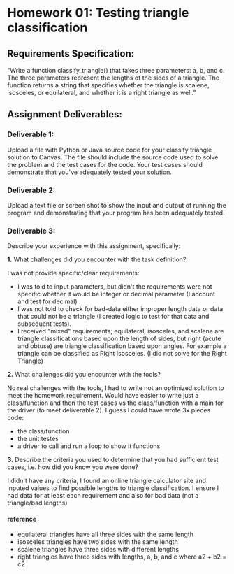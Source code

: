 # Homework 01: Testing triangle classification

## Requirements Specification:

“Write a function classify_triangle() that takes three  parameters: a, b, and c. The three parameters represent the lengths of the sides of a triangle. The function returns a string that specifies whether the triangle is scalene, isosceles, or equilateral, and whether it is a right triangle as well.”

## Assignment Deliverables:

### Deliverable 1:

Upload a file with Python or Java source code for your classify triangle solution to Canvas.  The file should include the source code used to solve the problem and the test cases for the code.  Your test cases should demonstrate that you've adequately tested your solution.

### Deliverable 2:

Upload a text file or screen shot to show the input and output of running the program and demonstrating that your program has been adequately tested.

### Deliverable 3:

Describe your experience with this assignment, specifically:

**1.**  What challenges did you encounter with the task definition?

I was not provide specific/clear requirements:

- I was told to input parameters, but didn't  the requirements were not specific whether it would be integer or decimal parameter (I account and test for decimal) .
- I was not told to check for bad-data either improper length data or data that could not be a triangle (I created logic to test for that data and subsequent tests).
- I received "mixed" requirements; equilateral, isosceles, and scalene are triangle classifications based upon the length of sides, but right (acute and obtuse) are triangle classification based upon angles. For example a triangle can be classified as  Right Isosceles. (I did not solve for the Right Triangle)

**2.** What challenges did you encounter with the tools?

No real challenges with the tools, I had to write not an optimized solution to meet the homework requirement.  Would have easier to write just a class/function and then the test cases vs the class/function with a main for the driver (to meet deliverable 2).  I guess I could have wrote 3x pieces code:

- the class/function
- the unit testes
- a driver to call and run a loop to show it functions

**3.** Describe the criteria you used to determine that you had sufficient test cases, i.e. how did you know you were done?

I didn't have any criteria, I found an online triangle calculator site and inputed values to find possible lengths to triangle classification.  I ensure I had data for at least each requirement and also for bad data (not a triangle/bad lengths)

#### reference

- equilateral triangles have all three sides with the same length
- isosceles triangles have two sides with the same length
- scalene triangles have three sides with different lengths
- right triangles have three sides with lengths, a, b, and c where a2 + b2 = c2
